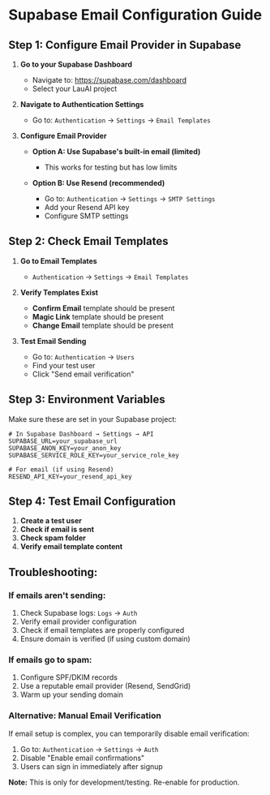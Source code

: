 # Supabase Email Configuration Guide

## **Step 1: Configure Email Provider in Supabase**

1. **Go to your Supabase Dashboard**
   - Navigate to: https://supabase.com/dashboard
   - Select your LauAI project

2. **Navigate to Authentication Settings**
   - Go to: `Authentication` → `Settings` → `Email Templates`

3. **Configure Email Provider**
   - **Option A: Use Supabase's built-in email (limited)**
     - This works for testing but has low limits
   
   - **Option B: Use Resend (recommended)**
     - Go to: `Authentication` → `Settings` → `SMTP Settings`
     - Add your Resend API key
     - Configure SMTP settings

## **Step 2: Check Email Templates**

1. **Go to Email Templates**
   - `Authentication` → `Settings` → `Email Templates`

2. **Verify Templates Exist**
   - **Confirm Email** template should be present
   - **Magic Link** template should be present
   - **Change Email** template should be present

3. **Test Email Sending**
   - Go to: `Authentication` → `Users`
   - Find your test user
   - Click "Send email verification"

## **Step 3: Environment Variables**

Make sure these are set in your Supabase project:

```env
# In Supabase Dashboard → Settings → API
SUPABASE_URL=your_supabase_url
SUPABASE_ANON_KEY=your_anon_key
SUPABASE_SERVICE_ROLE_KEY=your_service_role_key

# For email (if using Resend)
RESEND_API_KEY=your_resend_api_key
```

## **Step 4: Test Email Configuration**

1. **Create a test user**
2. **Check if email is sent**
3. **Check spam folder**
4. **Verify email template content**

## **Troubleshooting:**

### **If emails aren't sending:**
1. Check Supabase logs: `Logs` → `Auth`
2. Verify email provider configuration
3. Check if email templates are properly configured
4. Ensure domain is verified (if using custom domain)

### **If emails go to spam:**
1. Configure SPF/DKIM records
2. Use a reputable email provider (Resend, SendGrid)
3. Warm up your sending domain

### **Alternative: Manual Email Verification**

If email setup is complex, you can temporarily disable email verification:

1. Go to: `Authentication` → `Settings` → `Auth`
2. Disable "Enable email confirmations"
3. Users can sign in immediately after signup

**Note:** This is only for development/testing. Re-enable for production. 